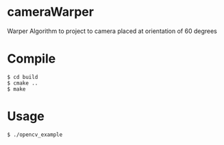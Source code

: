 # cameraWarper
Warper Algorithm to project to camera placed at orientation of 60 degrees

# Compile
```
$ cd build
$ cmake ..
$ make
```

# Usage
```
$ ./opencv_example
```
